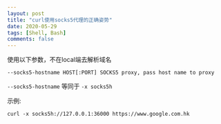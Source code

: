 ```yaml
---
layout: post
title: "curl使用socks5代理的正确姿势"
date: 2020-05-29
tags: [Shell, Bash]
comments: false
---
```


使用以下参数，不在local端去解析域名

```
--socks5-hostname HOST[:PORT] SOCKS5 proxy, pass host name to proxy
```

`--socks5-hostname` 等同于 `-x socks5h`

示例:

```
curl -x socks5h://127.0.0.1:36000 https://www.google.com.hk
```
